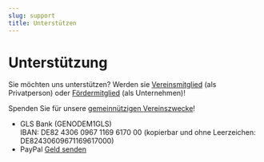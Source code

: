 ```yaml
---
slug: support
title: Unterstützen
---
```


# Unterstützung

Sie möchten uns unterstützen? Werden sie [Vereinsmitglied](https://digitale-oberlausitz.eu/mitmachen) (als Privatperson)
oder [Fördermitglied](https://digitale-oberlausitz.eu/foerdermitglieder) (als Unternehmen)!

Spenden Sie für unsere [gemeinnützigen Vereinszwecke](https://digitale-oberlausitz.eu/verein)!

-   GLS Bank (GENODEM1GLS)  
    IBAN: DE82 4306 0967 1169 6170 00 (kopierbar und ohne Leerzeichen: DE82430609671169617000)
-   PayPal [Geld senden](https://paypal.me/doev)
